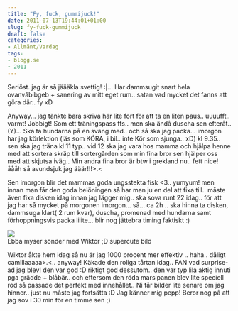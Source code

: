```yaml
---
title: "Fy, fuck, gummijuck!"
date: 2011-07-13T19:44:01+01:00
slug: fy-fuck-gummijuck
draft: false
categories:
- Allmänt/Vardag
tags:
- blogg.se
- 2011
---
```

Seriöst. jag är så jäääkla svettig! :|... Har dammsugit snart hela ovanvåbibgeb + sanering av mitt eget rum.. satan vad mycket det fanns att göra där.. fy xD  
  
Anyway... jag tänkte bara skriva här lite fort för att ta en liten paus.. uuuufft.. varmt! Jobbigt! Som ett träningspass ffs.. men ska ändå duscha sen efteråt.. (Y)... Ska ta hundarna på en sväng med.. och så ska jag packa... imorgon har jag körlektion (läs som KÖRA, i bil.. inte Kör som sjunga.. xD) kl 9.35.. sen ska jag träna kl 11 typ.. vid 12 ska jag vara hos mamma och hjälpa henne med att sortera skräp till sortergården som min fina bror sen hjälper oss med att skjutsa iväg.. Min andra fina bror är btw i grekland nu.. fett nice! åååh så avundsjuk jag ääär!!!>.<  
  
Sen imorgon blir det mammas goda ungsstekta fisk <3.. yumyum! men innan man får den goda belöningen så har man ju en del att fixa till.. måste även fixa disken idag innan jag lägger mig.. ska sova runt 22 idag.. för att jag har så mycket på morgonen imorgon... så... ca 2h .. ska hinna ta disken, dammsuga klart( 2 rum kvar), duscha, promenad med hundarna samt förhoppningsvis packa liiite... blir nog jättebra timing faktiskt :)  
  
![](/assets/images/blogg.se/wp_001094_157135191.jpg)  
Ebba myser sönder med Wiktor ;D supercute bild  
  
  
Wiktor åkte hem idag så nu är jag 1000 procent mer effektiv .. haha.. dåligt camillaaaaa>.<.. anyway! Käkade den roliga tårtan idag.. FAN vad surprise-ad jag blev! den var god :D riktigt god dessutom.. den var typ lila aktig innuti pga grädde + blåbär.. och eftersom den röda marsipanen blev lite speciell röd så passade det perfekt med innehållet.. Ni får bilder lite senare om jag hinner.. just nu måste jag fortsätta :D Jag känner mig pepp! Beror nog på att jag sov i 30 min för en timme sen ;)